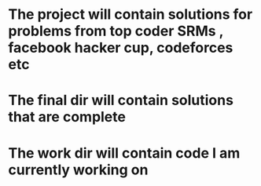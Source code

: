 # The project will contain solutions for problems from top coder SRMs , facebook hacker cup, codeforces etc
# The final dir will contain solutions that are complete
# The work dir will contain code I am currently working on
